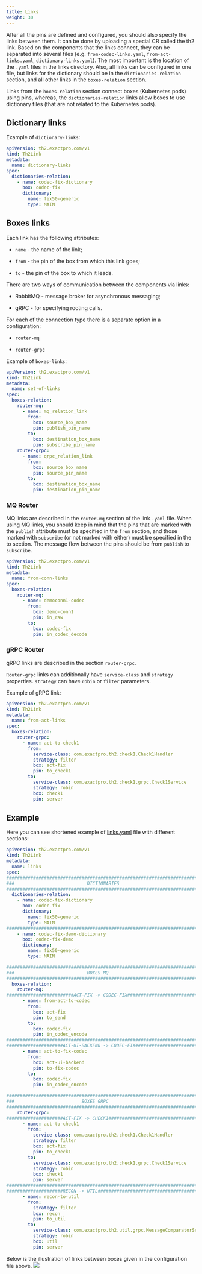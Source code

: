 ```yaml
---
title: Links
weight: 30
---
```


After all the pins are defined and configured, you should also specify the links between them. It can be done by uploading a special CR called the th2 link. Based on the components that the links connect, they can be separated into several files (e.g. `from-codec-links.yaml`, `from-act-links.yaml`, `dictionary-links.yaml`). The most important is the location of the `.yaml` files in the links directory. Also, all links can be configured in one file, but links for the dictionary should be in the `dictionaries-relation` section, and all other links in the `boxes-relation` section.

Links from the `boxes-relation` section connect boxes (Kubernetes pods) using pins, whereas, the  `dictionaries-relation` links allow boxes to use dictionary files (that are not related to the Kubernetes pods). 

## Dictionary links

Example of `dictionary-links`: 
```yaml
apiVersion: th2.exactpro.com/v1
kind: Th2Link
metadata:
  name: dictionary-links
spec:
  dictionaries-relation:
    - name: codec-fix-dictionary
      box: codec-fix
      dictionary:
        name: fix50-generic
        type: MAIN
```

## Boxes links

Each link has the following attributes:

- `name` - the name of the link;

- `from` - the pin of the box from which this link goes;

- `to` - the pin of the box to which it leads.

There are two ways of communication between the components via links:

- RabbitMQ - message broker for asynchronous messaging;

- gRPC - for specifying rooting calls.

For each of the connection type there is a separate option in a configuration:

- `router-mq`

- `router-grpc`  

Example of `boxes-links`: 

```yaml
apiVersion: th2.exactpro.com/v1
kind: Th2Link
metadata:
  name: set-of-links
spec:
  boxes-relation:
    router-mq:
      - name: mq_relation_link
        from:
          box: source_box_name
          pin: publish_pin_name
        to:
          box: destination_box_name
          pin: subscribe_pin_name
    router-grpc:
      - name: qrpc_relation_link
        from:
          box: source_box_name
          pin: source_pin_name
        to:
          box: destination_box_name
          pin: destination_pin_name
```
### MQ Router

MQ links are described in the `router-mq` section of the link `.yaml` file. When using MQ links, you should keep in mind that the pins that are marked with the `publish` attribute must be specified in the `from` section, and those marked with `subscribe` (or not marked with either) must be specified in the to section. The message flow between the pins should be from `publish` to `subscribe`. 

```yaml
apiVersion: th2.exactpro.com/v1
kind: Th2Link
metadata:
  name: from-conn-links
spec:
  boxes-relation:
    router-mq:
      - name: democonn1-codec
        from:
          box: demo-conn1
          pin: in_raw
        to:
          box: codec-fix
          pin: in_codec_decode
```

### gRPC Router

gRPC links are described in the section `router-grpc`.

`Router-grpc` links can additionally have `service-class` and `strategy` properties. `strategy` can have `robin` or `filter` parameters. 

Example of gRPC link:

```yaml
apiVersion: th2.exactpro.com/v1
kind: Th2Link
metadata:
  name: from-act-links
spec:
  boxes-relation:
    router-grpc:
      - name: act-to-check1
        from:
          service-class: com.exactpro.th2.check1.Check1Handler
          strategy: filter
          box: act-fix
          pin: to_check1
        to:
          service-class: com.exactpro.th2.check1.grpc.Check1Service
          strategy: robin
          box: check1
          pin: server
```
## Example

Here you can see shortened example of [links.yaml](https://github.com/th2-net/th2-infra-schema-demo/blob/ver-1.5.4-main_scenario/links/links.yml) file with different sections:
```yaml
apiVersion: th2.exactpro.com/v1
kind: Th2Link
metadata:
  name: links
spec:
##############################################################################
###                           DICTIONARIES                                 ###
##############################################################################
  dictionaries-relation:
    - name: codec-fix-dictionary
      box: codec-fix
      dictionary:
        name: fix50-generic
        type: MAIN
##############################################################################
    - name: codec-fix-demo-dictionary
      box: codec-fix-demo
      dictionary:
        name: fix50-generic
        type: MAIN

##############################################################################
###                           BOXES MQ                                     ###
##############################################################################
  boxes-relation:
    router-mq:
#########################ACT-FIX -> CODEC-FIX#################################
      - name: from-act-to-codec
        from:
          box: act-fix
          pin: to_send
        to:
          box: codec-fix
          pin: in_codec_encode
##############################################################################
#####################ACT-UI-BACKEND -> CODEC-FIX##############################
      - name: act-to-fix-codec
        from:
          box: act-ui-backend
          pin: to-fix-codec
        to:
          box: codec-fix
          pin: in_codec_encode

##############################################################################
###                         BOXES GRPC                                     ###
##############################################################################
    router-grpc:
#####################ACT-FIX -> CHECK1########################################
      - name: act-to-check1
        from:
          service-class: com.exactpro.th2.check1.Check1Handler
          strategy: filter
          box: act-fix
          pin: to_check1
        to:
          service-class: com.exactpro.th2.check1.grpc.Check1Service
          strategy: robin
          box: check1
          pin: server
##############################################################################
#####################RECON -> UTIL############################################
      - name: recon-to-util
        from:
          strategy: filter
          box: recon
          pin: to_util
        to:
          service-class: com.exactpro.th2.util.grpc.MessageComparatorService
          strategy: robin
          box: util
          pin: server
```
Below is the illustration of links between boxes given in the configuration file above.
![](/img/fundamentals/links_schema.png) 
